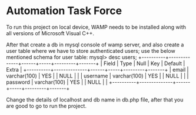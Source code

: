 # Automation Task Force
 
To run this project on local device, WAMP needs to be installed along with all versions of Microsoft Visual C++.

After that create a db in mysql console of wamp server, and also create a user table where we have to store authenticated users; use the below mentioned schema for user table:
mysql> desc users;
+----------+--------------+------+-----+---------+-------+
| Field    | Type         | Null | Key | Default | Extra |
+----------+--------------+------+-----+---------+-------+
| email    | varchar(100) | YES  |     | NULL    |       |
| username | varchar(100) | YES  |     | NULL    |       |
| password | varchar(100) | YES  |     | NULL    |       |
+----------+--------------+------+-----+---------+-------+

Change the details of localhost and db name in db.php file, after that you are good to go to run the project.
